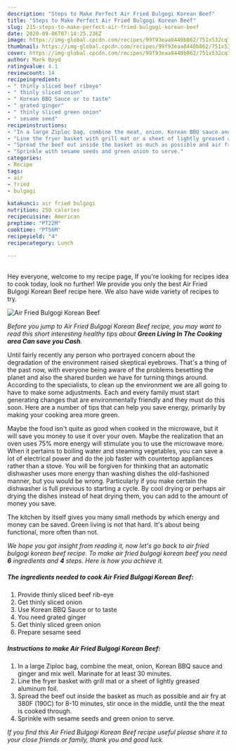 ```yaml
---
description: "Steps to Make Perfect Air Fried Bulgogi Korean Beef"
title: "Steps to Make Perfect Air Fried Bulgogi Korean Beef"
slug: 215-steps-to-make-perfect-air-fried-bulgogi-korean-beef
date: 2020-09-06T07:14:25.236Z
image: https://img-global.cpcdn.com/recipes/99f93eaa8440b862/751x532cq70/air-fried-bulgogi-korean-beef-recipe-main-photo.jpg
thumbnail: https://img-global.cpcdn.com/recipes/99f93eaa8440b862/751x532cq70/air-fried-bulgogi-korean-beef-recipe-main-photo.jpg
cover: https://img-global.cpcdn.com/recipes/99f93eaa8440b862/751x532cq70/air-fried-bulgogi-korean-beef-recipe-main-photo.jpg
author: Mark Boyd
ratingvalue: 4.1
reviewcount: 14
recipeingredient:
- " thinly sliced beef ribeye"
- " thinly sliced onion"
- " Korean BBQ Sauce or to taste"
- " grated ginger"
- " thinly sliced green onion"
- " sesame seed"
recipeinstructions:
- "In a large Ziploc bag, combine the meat, onion, Korean BBQ sauce and ginger and mix well. Marinate for at least 30 minutes."
- "Line the fryer basket with grill mat or a sheet of lightly greased aluminum foil."
- "Spread the beef out inside the basket as much as possible and air fry at 380F (190C) for 8-10 minutes, stir once in the middle, until the the meat is cooked through."
- "Sprinkle with sesame seeds and green onion to serve."
categories:
- Recipe
tags:
- air
- fried
- bulgogi

katakunci: air fried bulgogi 
nutrition: 250 calories
recipecuisine: American
preptime: "PT22M"
cooktime: "PT56M"
recipeyield: "4"
recipecategory: Lunch

---
```

<br>
Hey everyone, welcome to my recipe page, If you're looking for recipes idea to cook today, look no further! We provide you only the best Air Fried Bulgogi Korean Beef recipe here. We also have wide variety of recipes to try.
<br>


![Air Fried Bulgogi Korean Beef](https://img-global.cpcdn.com/recipes/99f93eaa8440b862/751x532cq70/air-fried-bulgogi-korean-beef-recipe-main-photo.jpg)

<i>Before you jump to Air Fried Bulgogi Korean Beef recipe, you may want to read this short interesting healthy tips about 
<strong>Green Living In The Cooking area Can save you Cash</strong>.</i>
</br>

Until fairly recently any person who portrayed concern about the degradation of the environment raised skeptical eyebrows. That's a thing of the past now, with everyone being aware of the problems besetting the planet and also the shared burden we have for turning things around. According to the specialists, to clean up the environment we are all going to have to make some adjustments. Each and every family must start generating changes that are environmentally friendly and they must do this soon. Here are a number of tips that can help you save energy, primarily by making your cooking area more green.

Maybe the food isn't quite as good when cooked in the microwave, but it will save you money to use it over your oven. Maybe the realization that an oven uses 75% more energy will stimulate you to use the microwave more. When it pertains to boiling water and steaming vegetables, you can save a lot of electrical power and do the job faster with countertop appliances rather than a stove. You will be forgiven for thinking that an automatic dishwasher uses more energy than washing dishes the old-fashioned manner, but you would be wrong. Particularly if you make certain the dishwasher is full previous to starting a cycle. By cool drying or perhaps air drying the dishes instead of heat drying them, you can add to the amount of money you save.

The kitchen by itself gives you many small methods by which energy and money can be saved. Green living is not that hard. It's about being functional, more often than not.


<i>We hope you got insight from reading it, now let's go back to air fried bulgogi korean beef recipe. To make air fried bulgogi korean beef you need <strong>6</strong> ingredients and <strong>4</strong> steps. Here is how you achieve it.
</i>

##### The ingredients needed to cook Air Fried Bulgogi Korean Beef:

1. Provide  thinly sliced beef rib-eye
1. Get  thinly sliced onion
1. Use  Korean BBQ Sauce or to taste
1. You need  grated ginger
1. Get  thinly sliced green onion
1. Prepare  sesame seed


##### Instructions to make Air Fried Bulgogi Korean Beef:

1. In a large Ziploc bag, combine the meat, onion, Korean BBQ sauce and ginger and mix well. Marinate for at least 30 minutes.
1. Line the fryer basket with grill mat or a sheet of lightly greased aluminum foil.
1. Spread the beef out inside the basket as much as possible and air fry at 380F (190C) for 8-10 minutes, stir once in the middle, until the the meat is cooked through.
1. Sprinkle with sesame seeds and green onion to serve.


<i>If you find this Air Fried Bulgogi Korean Beef recipe useful please share it to your close friends or family, thank you and good luck.</i>
